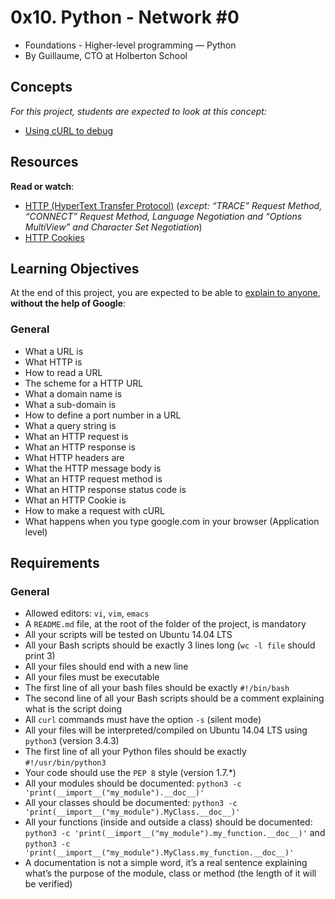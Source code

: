 
# 0x10. Python - Network #0

-   Foundations - Higher-level programming ― Python
-   By Guillaume, CTO at Holberton School


## Concepts

_For this project, students are expected to look at this concept:_

-   [Using cURL to debug](https://intranet.hbtn.io/concepts/51)

## Resources

**Read or watch**:

-   [HTTP (HyperText Transfer Protocol)](https://intranet.hbtn.io/rltoken/vNqPD0N8vIgqJL1LnWaldQ "HTTP (HyperText Transfer Protocol)")  (_except: “TRACE” Request Method, “CONNECT” Request Method, Language Negotiation and “Options MultiView” and Character Set Negotiation_)
-   [HTTP Cookies](https://intranet.hbtn.io/rltoken/ubO0VPV2T3D77jyfc0c1Xw "HTTP Cookies")

## Learning Objectives

At the end of this project, you are expected to be able to  [explain to anyone](https://intranet.hbtn.io/rltoken/oT82DKqCNiiinFJbsR2Fbw "explain to anyone"),  **without the help of Google**:

### General

-   What a URL is
-   What HTTP is
-   How to read a URL
-   The scheme for a HTTP URL
-   What a domain name is
-   What a sub-domain is
-   How to define a port number in a URL
-   What a query string is
-   What an HTTP request is
-   What an HTTP response is
-   What HTTP headers are
-   What the HTTP message body is
-   What an HTTP request method is
-   What an HTTP response status code is
-   What an HTTP Cookie is
-   How to make a request with cURL
-   What happens when you type google.com in your browser (Application level)

## Requirements

### General

-   Allowed editors:  `vi`,  `vim`,  `emacs`
-   A  `README.md`  file, at the root of the folder of the project, is mandatory
-   All your scripts will be tested on Ubuntu 14.04 LTS
-   All your Bash scripts should be exactly 3 lines long (`wc -l file`  should print 3)
-   All your files should end with a new line
-   All your files must be executable
-   The first line of all your bash files should be exactly  `#!/bin/bash`
-   The second line of all your Bash scripts should be a comment explaining what is the script doing
-   All  `curl`  commands must have the option  `-s`  (silent mode)
-   All your files will be interpreted/compiled on Ubuntu 14.04 LTS using  `python3`  (version 3.4.3)
-   The first line of all your Python files should be exactly  `#!/usr/bin/python3`
-   Your code should use the  `PEP 8`  style (version 1.7.*)
-   All your modules should be documented:  `python3 -c 'print(__import__("my_module").__doc__)'`
-   All your classes should be documented:  `python3 -c 'print(__import__("my_module").MyClass.__doc__)'`
-   All your functions (inside and outside a class) should be documented:  `python3 -c 'print(__import__("my_module").my_function.__doc__)'`  and  `python3 -c 'print(__import__("my_module").MyClass.my_function.__doc__)'`
-   A documentation is not a simple word, it’s a real sentence explaining what’s the purpose of the module, class or method (the length of it will be verified)
